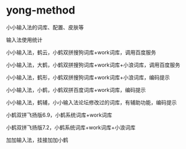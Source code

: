 # yong-method
小小输入法的词库、配置、皮肤等

输入法使用统计

小小输入法，鹤云，小鹤双拼搜狗词库+work词库，调用百度服务

小小输入法，大鹤，小鹤双拼搜狗词库+work词库+小浪词库，调用百度服务

小小输入法，鹤形，小鹤双拼搜狗词库+work词库+小浪词库，编码提示

小小输入法，小鹤，小鹤双拼百度词库+work词库，编码提示

小小输入法，鹤辅，小小输入法论坛修改过的词库，有辅助功能，编码提示

小鹤双拼飞扬版6.9，小鹤系统词库+work词库

小鹤双拼飞扬版7.2，小鹤系统词库+work词库+小浪词库

加加输入法，挂接加加小鹤
